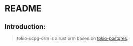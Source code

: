 # README

## Introduction:
> tokio-ucpg-orm is a rust orm based on [tokio-postgres](https://crates.io/crates/tokio-postgres).